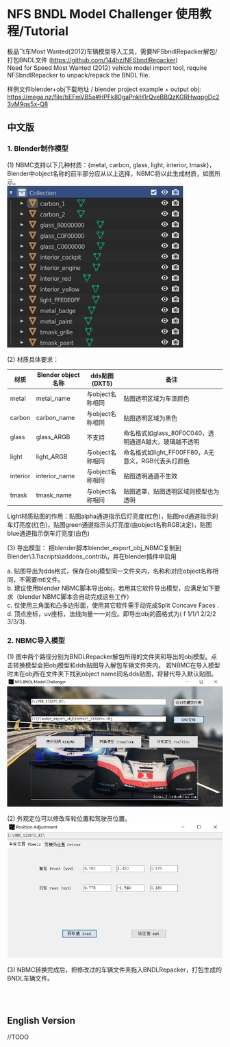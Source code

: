 # NFS BNDL Model Challenger 使用教程/Tutorial

极品飞车Most Wanted(2012)车辆模型导入工具，需要NFSbndlRepacker解包/打包BNDL文件 (https://github.com/144hz/NFSbndlRepacker)  
Need for Speed Most Wanted (2012) vehicle model import tool, require NFSbndlRepacker to unpack/repack the BNDL file.

样例文件blender+obj下载地址 / blender project example + output obj:  
https://mega.nz/file/bEFmVB5a#HPFk80gaPnkH1rQveBBQzKGRHwqpgDc23vM9qs5x-Q8

## 中文版

### 1.   Blender制作模型

(1) NBMC支持以下几种材质：{metal, carbon, glass, light, interior, tmask}，Blender中object名称的前半部分应从以上选择，NBMC将以此生成材质，如图所示。  
![Blender_screenshot](https://github.com/144hz/NFSbndlModelChallenger/blob/master/tutorial_images/1.jpg)

(2) 材质具体要求： 

材质 | Blender object名称 | dds贴图(DXT5) | 备注
---------- | -------------------------- | ------------------------- | -----------
metal | metal_name | 与object名称相同 | 贴图透明区域为车漆颜色
carbon | carbon_name | 与object名称相同 | 贴图透明区域为黑色
glass | glass_ARGB | 不支持 | 命名格式如glass_80F0C040，透明通道A越大，玻璃越不透明
light | light_ARGB | 与object名称相同 | 命名格式如light_FF00FF80，A无意义，RGB代表头灯颜色
interior | interior_name | 与object名称相同 | 贴图透明通道不生效
tmask | tmask_name | 与object名称相同 | 贴图遮罩，贴图透明区域则模型也为透明

Light材质贴图的作用：贴图alpha通道指示后灯亮度(红色)，贴图red通道指示刹车灯亮度(红色)，贴图green通道指示头灯亮度(由object名称RGB决定)，贴图blue通道指示倒车灯亮度(白色)

(3) 导出模型： 把blender脚本blender_export_obj_NBMC复制到Blender\3.1\scripts\addons_contrib\，并在blender插件中启用

a.  贴图导出为dds格式，保存在obj模型同一文件夹内，名称和对应object名称相同，不需要mtl文件。  
b.  建议使用blender NBMC脚本导出obj，若用其它软件导出模型，应满足如下要求（blender NBMC脚本会自动完成这些工作）  
c.  仅使用三角面和凸多边形面，使用其它软件需手动完成Split Concave Faces .  
d.  顶点座标，uv座标，法线向量一一对应。即导出obj的面格式为( f  1/1/1 2/2/2 3/3/3).

### 2.   NBMC导入模型

(1) 图中两个路径分别为BNDLRepacker解包所得的文件夹和导出的obj模型。点击转换模型会把obj模型和dds贴图导入解包车辆文件夹内。
若NBMC在导入模型时未在obj所在文件夹下找到object name同名dds贴图，将替代导入默认贴图。  
![NBMC_screenshot](https://github.com/144hz/NFSbndlModelChallenger/blob/master/tutorial_images/2.jpg)

(2) 外观定位可以修改车轮位置和驾驶员位置。  
![NBMC_screenshot](https://github.com/144hz/NFSbndlModelChallenger/blob/master/tutorial_images/3.jpg)

(3) NBMC转换完成后，把修改过的车辆文件夹拖入BNDLRepacker，打包生成的BNDL车辆文件。

<br><br>

## English Version

//TODO
